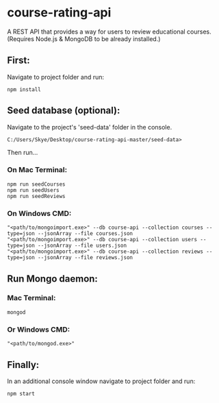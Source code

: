 # course-rating-api
A REST API that provides a way for users to review educational courses. (Requires Node.js & MongoDB to be already installed.)

## First:    
Navigate to project folder and run:

    npm install  


## Seed database (optional):
Navigate to the project's 'seed-data' folder in the console.

    C:/Users/Skye/Desktop/course-rating-api-master/seed-data>

Then run...

### On Mac Terminal:

    npm run seedCourses
    npm run seedUsers
    npm run seedReviews

### On Windows CMD:

    "<path/to/mongoimport.exe>" --db course-api --collection courses --type=json --jsonArray --file courses.json
    "<path/to/mongoimport.exe>" --db course-api --collection users --type=json --jsonArray --file users.json
    "<path/to/mongoimport.exe>" --db course-api --collection reviews --type=json --jsonArray --file reviews.json  

## Run Mongo daemon:

### Mac Terminal:
    mongod

### Or Windows CMD:
    "<path/to/mongod.exe>"


## Finally:  
In an additional console window navigate to project folder and run:

    npm start
